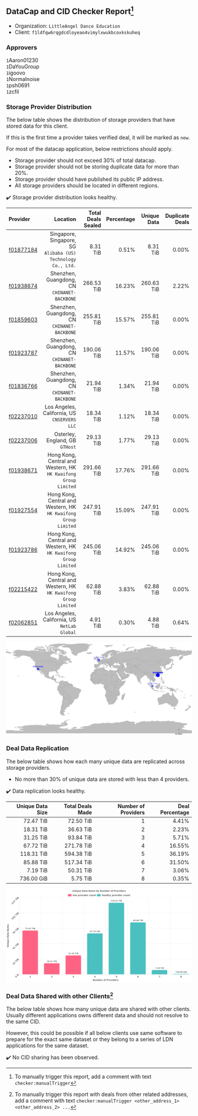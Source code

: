 ## DataCap and CID Checker Report[^1]
 - Organization: `LittleAngel Dance Education`
 - Client: `f1ldfqw6rqgdcdloyeao4vimylxwukbcoxkskuheq`
### Approvers
`1`Aaron01230<br/>`1`DaYouGroup<br/>`1`igoovo<br/>`1`Normalnoise<br/>`1`psh0691<br/>`1`zcfil

### Storage Provider Distribution
The below table shows the distribution of storage providers that have stored data for this client.

If this is the first time a provider takes verified deal, it will be marked as `new`.

For most of the datacap application, below restrictions should apply.
 - Storage provider should not exceed 30% of total datacap.
 - Storage provider should not be storing duplicate data for more than 20%.
 - Storage provider should have published its public IP address.
 - All storage providers should be located in different regions.

✔️ Storage provider distribution looks healthy.

| Provider                                              |                                                           Location | Total Deals Sealed | Percentage | Unique Data | Duplicate Deals |
| :---------------------------------------------------- | -----------------------------------------------------------------: | -----------------: | ---------: | ----------: | --------------: |
| [f01877184](https://filfox.info/en/address/f01877184) |   Singapore, Singapore, SG<br/>`Alibaba (US) Technology Co., Ltd.` |           8.31 TiB |      0.51% |    8.31 TiB |           0.00% |
| [f01938674](https://filfox.info/en/address/f01938674) |                    Shenzhen, Guangdong, CN<br/>`CHINANET-BACKBONE` |         266.53 TiB |     16.23% |  260.63 TiB |           2.22% |
| [f01859603](https://filfox.info/en/address/f01859603) |                    Shenzhen, Guangdong, CN<br/>`CHINANET-BACKBONE` |         255.81 TiB |     15.57% |  255.81 TiB |           0.00% |
| [f01923787](https://filfox.info/en/address/f01923787) |                    Shenzhen, Guangdong, CN<br/>`CHINANET-BACKBONE` |         190.06 TiB |     11.57% |  190.06 TiB |           0.00% |
| [f01836766](https://filfox.info/en/address/f01836766) |                    Shenzhen, Guangdong, CN<br/>`CHINANET-BACKBONE` |          21.94 TiB |      1.34% |   21.94 TiB |           0.00% |
| [f02237010](https://filfox.info/en/address/f02237010) |                    Los Angeles, California, US<br/>`CNSERVERS LLC` |          18.34 TiB |      1.12% |   18.34 TiB |           0.00% |
| [f02237006](https://filfox.info/en/address/f02237006) |                                 Osterley, England, GB<br/>`GTHost` |          29.13 TiB |      1.77% |   29.13 TiB |           0.00% |
| [f01938671](https://filfox.info/en/address/f01938671) | Hong Kong, Central and Western, HK<br/>`HK Kwaifong Group Limited` |         291.66 TiB |     17.76% |  291.66 TiB |           0.00% |
| [f01927554](https://filfox.info/en/address/f01927554) | Hong Kong, Central and Western, HK<br/>`HK Kwaifong Group Limited` |         247.91 TiB |     15.09% |  247.91 TiB |           0.00% |
| [f01923786](https://filfox.info/en/address/f01923786) | Hong Kong, Central and Western, HK<br/>`HK Kwaifong Group Limited` |         245.06 TiB |     14.92% |  245.06 TiB |           0.00% |
| [f02215422](https://filfox.info/en/address/f02215422) | Hong Kong, Central and Western, HK<br/>`HK Kwaifong Group Limited` |          62.88 TiB |      3.83% |   62.88 TiB |           0.00% |
| [f02062851](https://filfox.info/en/address/f02062851) |                    Los Angeles, California, US<br/>`NetLab Global` |           4.91 TiB |      0.30% |    4.88 TiB |           0.64% |

<img src="https://raw.githubusercontent.com/data-preservation-programs/filplus-checker-assets/main/filecoin-project/filecoin-plus-large-datasets/issues/1912/1689574875487.png"/>

### Deal Data Replication
The below table shows how each many unique data are replicated across storage providers.

- No more than 30% of unique data are stored with less than 4 providers.

✔️ Data replication looks healthy.

| Unique Data Size | Total Deals Made | Number of Providers | Deal Percentage |
| ---------------: | ---------------: | ------------------: | --------------: |
|        72.47 TiB |        72.50 TiB |                   1 |           4.41% |
|        18.31 TiB |        36.63 TiB |                   2 |           2.23% |
|        31.25 TiB |        93.84 TiB |                   3 |           5.71% |
|        67.72 TiB |       271.78 TiB |                   4 |          16.55% |
|       118.31 TiB |       594.38 TiB |                   5 |          36.19% |
|        85.88 TiB |       517.34 TiB |                   6 |          31.50% |
|         7.19 TiB |        50.31 TiB |                   7 |           3.06% |
|       736.00 GiB |         5.75 TiB |                   8 |           0.35% |

<img src="https://raw.githubusercontent.com/data-preservation-programs/filplus-checker-assets/main/filecoin-project/filecoin-plus-large-datasets/issues/1912/1689574876205.png"/>

### Deal Data Shared with other Clients[^3]
The below table shows how many unique data are shared with other clients.
Usually different applications owns different data and should not resolve to the same CID.

However, this could be possible if all below clients use same software to prepare for the exact same dataset or they belong to a series of LDN applications for the same dataset.

✔️ No CID sharing has been observed.

[^1]: To manually trigger this report, add a comment with text `checker:manualTrigger`

[^2]: Deals from those addresses are combined into this report as they are specified with `checker:manualTrigger`

[^3]: To manually trigger this report with deals from other related addresses, add a comment with text `checker:manualTrigger <other_address_1> <other_address_2> ...`
